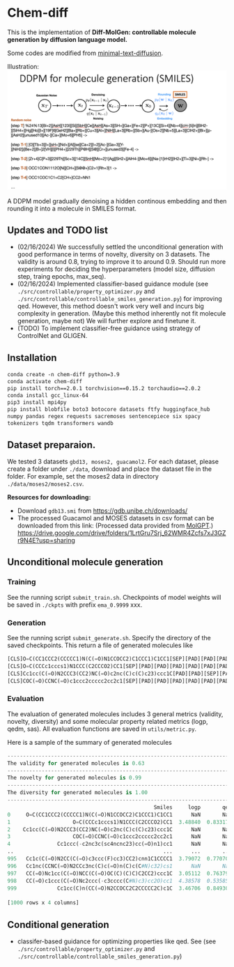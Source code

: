 # Chem-diff
This is the implementation of **Diff-MolGen: controllable molecule generation by diffusion language model.**

Some codes are modified from [minimal-text-diffusion](https://github.com/madaan/minimal-text-diffusion).

Illustration: ![DDPM for chem diff](https://github.com/yifeiwang15/chem-diff/blob/main/ddpm.png)

A DDPM model gradually denoising a hidden continous embedding and then rounding it into a molecule in SMILES format.

## Updates and TODO list
* (02/16/2024) We successfully settled the unconditional generation with good performance in terms of novelty, 
diversity on 3 datasets. The validity is around 0.8, trying to improve it to around 0.9.
Should run more experiments for deciding the hyperparameters 
(model size, diffusion step, traing epochs, max_seq).
* (02/16/2024) Implemented classifier-based guidance module 
(see `./src/controllable/property_optimizer.py` and `./src/controllable/controllable_smiles_generation.py`) for improving qed.
However, this method doesn't work very well and incurs big complexity in generation.
  (Maybe this method inherently not fit molecule generation, maybe not) We will further explore and finetune it. 
* (TODO) To implement classifier-free guidance using strategy of ControlNet and GLIGEN.

## Installation
```linux
conda create -n chem-diff python=3.9
conda activate chem-diff 
pip install torch==2.0.1 torchvision==0.15.2 torchaudio==2.0.2
conda install gcc_linux-64
pip3 install mpi4py
pip install blobfile boto3 botocore datasets ftfy huggingface_hub numpy pandas regex requests sacremoses sentencepiece six spacy tokenizers tqdm transformers wandb
```
## Dataset preparaion.
We tested 3 datasets `gbd13, moses2, guacamol2`. For each dataset, please create a folder under `./data`,
download and place the dataset file in the folder. For example, set the moses2 data in directory `./data/moses2/moses2.csv`.

**Resources for downloading:**
* Download `gdb13.smi` from https://gdb.unibe.ch/downloads/
* The processed Guacamol and MOSES datasets in csv format can be downloaded from this link:
(Processed data provided from [MolGPT](https://github.com/devalab/molgpt).)
https://drive.google.com/drive/folders/1LrtGru7Srj_62WMR4Zcfs7xJ3GZr9N4E?usp=sharing

## Unconditional molecule generation
### Training
See the running script `submit_train.sh`. Checkpoints of model weights will be saved in `./ckpts` with prefix `ema_0.9999` xxx.
### Generation
See the running script `submit_generate.sh`. Specify the directory of the saved checkpoints. 
This return a file of generated molecules like
```python
[CLS]O=C(CC1CCC2(CCCCC1)N(C(=O)N1CCOCC2)C1CCC1)C1CC1[SEP][PAD][PAD][PAD][PAD][PAD][PAD][PAD][PAD][PAD][PAD][PAD][PAD][PAD][PAD][PAD][PAD][PAD][PAD][PAD][PAD][PAD][PAD][PAD][PAD][PAD][PAD][PAD][PAD][PAD][PAD][PAD][PAD][PAD][PAD][PAD][PAD][PAD][PAD][PAD][PAD][PAD][PAD][PAD][PAD][PAD][PAD][PAD][PAD][PAD][PAD][PAD]
[CLS]O=C(CCCc1cccs1)N1CCC(C2CCCO2)CC1[SEP][PAD][PAD][PAD][PAD][PAD][PAD][PAD][PAD][PAD][PAD][PAD][PAD][PAD][PAD][PAD][PAD][PAD][PAD][PAD][PAD][PAD][PAD][PAD][PAD][PAD][PAD][PAD][PAD][PAD][PAD][PAD][PAD][PAD][PAD][PAD][PAD][PAD][PAD][PAD][PAD][PAD][PAD][PAD][PAD][PAD][PAD][PAD][PAD][PAD][PAD][PAD][PAD][PAD][PAD][PAD][PAD][PAD][PAD][PAD][PAD][PAD][PAD][PAD][PAD][PAD][PAD]
[CLS]Cc1cc(C(=O)N2CCC3(CC2)NC(=O)c2nc(C)c(C)c23)ccc1C[PAD][PAD][SEP][PAD][PAD][PAD][PAD][PAD][PAD][PAD][PAD][PAD][PAD][PAD][PAD][PAD][PAD][PAD][PAD][PAD][PAD][PAD][PAD][PAD][PAD][PAD][PAD][PAD][PAD][PAD][PAD][PAD][PAD][PAD][PAD][PAD][PAD][PAD][PAD][PAD][PAD][PAD][PAD][PAD][PAD][PAD][PAD][PAD][PAD][PAD][PAD]
[CLS]COC(=O)CCNC(=O)c1ccc2ccccc2cc2c1[SEP][PAD][PAD][PAD][PAD][PAD][PAD][PAD][PAD][PAD][PAD][PAD][PAD][PAD][PAD][PAD][PAD][PAD][PAD][PAD][PAD][PAD][PAD][PAD][PAD][PAD][PAD][PAD][PAD][PAD][PAD][PAD][PAD][PAD][PAD][PAD][PAD][PAD][PAD][PAD][PAD][PAD][PAD][PAD][PAD][PAD][PAD][PAD][PAD][PAD][PAD][PAD][PAD][PAD][PAD][PAD][PAD][PAD][PAD][PAD][PAD][PAD][PAD][PAD][PAD][PAD][PAD]
```
### Evaluation
The evaluation of generated molecules includes 3 general metrics (validity, novelty, diversity) 
and some molecular property related metrics (logp, qedm, sas). 
All evaluation functions are saved in `utils/metric.py`.

Here is a sample of the summary of generated molecules
```python
-------------------------------------------------------------------------------------
The validity for generated molecules is 0.63
-------------------------------------------------------------------------------------
The novelty for generated molecules is 0.99
-------------------------------------------------------------------------------------
The diversity for generated molecules is 1.00
-------------------------------------------------------------------------------------
                                               Smiles     logp       qed   ses
0     O=C(CC1CCC2(CCCCC1)N(C(=O)N1CCOCC2)C1CCC1)C1CC1      NaN       NaN  None
1                    O=C(CCCc1cccs1)N1CCC(C2CCCO2)CC1  3.48840  0.833171  None
2    Cc1cc(C(=O)N2CCC3(CC2)NC(=O)c2nc(C)c(C)c23)ccc1C      NaN       NaN  None
3                    COC(=O)CCNC(=O)c1ccc2ccccc2cc2c1      NaN       NaN  None
4               Cc1ccc(-c2nc3c(sc4ncnc23)cc(=O)n1)cc1      NaN       NaN  None
..                                                ...      ...       ...   ...
995   Cc1c(C(=O)N2CC(C(=O)c3ccc(F)cc3)CC2)cnn1C1CCCC1  3.79072  0.770703  None
996   Cc1nc(CCNC(=O)N2CCc3nc(C)c(=O)n(C)c(C#N)c32)cs1      NaN       NaN  None
997   CC(=O)Nc1cc(C(=O)NCC(C(=O)OC(C)(C)C)C2CC2)ccc1C  3.05112  0.763798  None
998   CC(=O)c1ccc(C(=O)Nc2ccc(-c3cccc(C#N)c3)cc2O)cc1  4.38578  0.535859  None
999             Cc1cc(C)n(CC(=O)N2CCOCC2C2CCCCC2C)c1C  3.46706  0.849303  None

[1000 rows x 4 columns]
```


## Conditional generation
* classifer-based guidance for optimizing properties like qed. 
See (see `./src/controllable/property_optimizer.py` and `./src/controllable/controllable_smiles_generation.py`)
